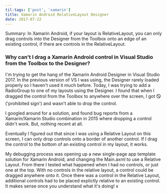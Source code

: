 ```yaml
---
til-tags: ['post', 'xamarin']
title: Xamarin Android RelativeLayout Designer
date: 2017-07-22
---
```


Summary: In Xamarin Android, if your layout is RelativeLayout, you can only drag controls into the Designer from the Toolbox onto an edge of an existing control, if there are controls in the RelativeLayout.

### Why can't I drag a Xamarin Android control in Visual Studio from the Toolbox to the Designer? 

I'm trying to get the hang of the Xamarin Android Designer in Visual Studio 2017. In the previous version of VS I was using, the Designer rarely loaded properly so I haven't used it much before. Today, I was trying to add a RadioGroup to one of my layouts using the Designer. I found that when I dragged the control from the Toolbox to anywhere over the screen, I got 🛇 ('prohibited sign') and wasn't able to drop the control. 

I googled around for a solution, and found bug reports from a Xamarin/Xamarin Studio combination in 2015 where dropping a control didn't work. But, nothing recent at all.

Eventually I figured out that since I was using a Relative Layout on this screen, I can only drop controls onto a border of another control. If I drag the control to the bottom of an existing control in my layout, it works. 

My debugging process was opening up a new single-page app template solution for Xamarin Android, and changing the Main.axml to use a Relative Layout. From there I tested what happened when I had no controls, or just one at the top. With no controls in the relative layout, a control could be dragged anywhere onto it. Once there was a control in the Relative Layout, additional controls had to be placed explictly relative to an existing control. It makes sense once you understand what it's doing! x